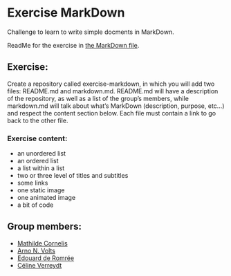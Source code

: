 # Exercise MarkDown

Challenge to learn to write simple docments in MarkDown.

ReadMe for the exercise in [the MarkDown file](markdown.md).

## Exercise:
Create a repository called exercise-markdown, in which you will add two files: README.md and markdown.md. README.md will have a description of the repository, as well as a list of the group’s members, while markdown.md will talk about what’s MarkDown (description, purpose, etc…​) and respect the content section below. Each file must contain a link to go back to the other file.

### Exercise content:
- an unordered list
- an ordered list
- a list within a list
- two or three level of titles and subtitles
- some links
- one static image
- one animated image
- a bit of code

## Group members:
- [Mathilde Cornelis](https://github.com/MathildeCornelis)
- [Arno N. Volts](https://github.com/voltsn)
- [Edouard de Romrée](https://github.com/Ed0598)
- [Céline Verreydt](https://github.com/CV136)

